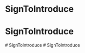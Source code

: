 # SignToIntroduce
# SignToIntroduce
#   S i g n T o I n t r o d u c e  
 #   S i g n T o I n t r o d u c e  
 